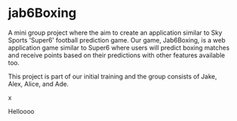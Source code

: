 # jab6Boxing
A mini group project where the aim to create an application similar to Sky Sports 'Super6' football prediction game.
Our game, Jab6Boxing, is  a web application game similar to Super6 where users will predict boxing matches and receive points based on their predictions with other features available too.

This project is part of our initial training and the group consists of Jake, Alex, Alice, and Ade.

x

Helloooo
